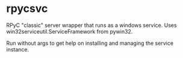 rpycsvc
=======

RPyC "classic" server wrapper that runs as a windows service.
Uses win32serviceutil.ServiceFramework from pywin32.

Run without args to get help on installing and managing the service instance.